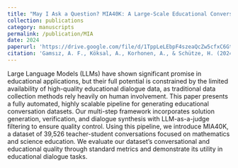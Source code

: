 ```yaml
---
title: "May I Ask a Question? MIA40K: A Large-Scale Educational Conversation Dataset and Generation Pipeline"
collection: publications
category: manuscripts
permalink: /publication/MIA
date: 2024
paperurl: 'https://drive.google.com/file/d/1TppLeLEbpF4szeaQcZw5cfxC6GtJq_WU/view?usp=sharing'
citation: 'Gamsız, A. F., Köksal, A., Korhonen, A., & Schütze, H. (2024). May I Ask a Question? MIA40K: A Large-Scale Educational Conversation Dataset and Generation Pipeline [Work in progress]'
---
```


Large Language Models (LLMs) have shown significant promise in educational applications, but their full potential is constrained by the limited availability of high-quality educational dialogue data, as traditional data collection methods rely heavily on human involvement. This paper presents a fully automated, highly scalable pipeline for generating educational conversation datasets. Our multi-step framework incorporates solution generation, verification, and dialogue synthesis with LLM-as-a-judge filtering to ensure quality control. Using this pipeline, we introduce MIA40K, a dataset of 39,526 teacher-student conversations focused on mathematics and science education. We evaluate our dataset’s conversational and educational quality through standard metrics and demonstrate its utility in educational dialogue tasks.
